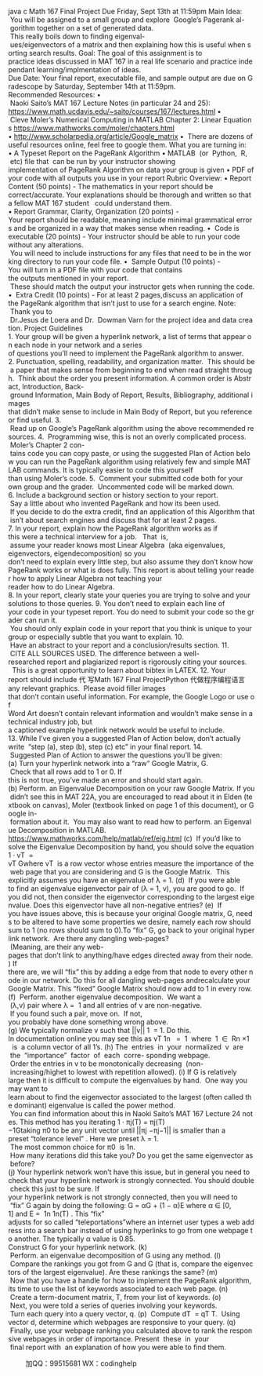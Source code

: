 java c
Math 167
Final Project
Due Friday, Sept 13th at 11:59pm
Main Idea:  You will be assigned to a small group and explore  Google’s Pagerank al- gorithm together on a set of generated data.  This really boils down to finding eigenval- ues/eigenvectors of a matrix and then explaining how this is useful when sorting search results.
Goal: The goal of this assignment is to practice ideas discussed in MAT 167 in a real life scenario and practice independant learning/implmentation of ideas.
Due Date: Your final report, executable file, and sample output are due on Gradescope by Saturday, September 14th at 11:59pm.
Recommended Resources:
•  Naoki Saito’s MAT 167 Lecture Notes (in particular 24 and 25):
https://www.math.ucdavis.edu/~saito/courses/167/lectures.html
•  Cleve Moler’s Numerical Computing in MATLAB Chapter 2: Linear Equations https://www.mathworks.com/moler/chapters.html
• http://www.scholarpedia.org/article/Google_matrix
•  There are dozens of useful resources online, feel free to google them.
What you are turning in:
• A Typeset Report on the PageRank Algorithm
• MATLAB  (or  Python,  R,  etc) file that  can be run by your instructor showing implementation of PageRank Algorithm on data your group is given
• PDF of your code with all outputs you use in your report
Rubric Overview:
• Report Content (50 points) - The mathematics in your report should be correct/accurate. Your explanations should be thorough and written so that a fellow MAT 167 student   could understand them.
• Report Grammar, Clarity, Organization (20 points) - Your report should be readable, meaning include minimal grammatical errors and be organized in a way that makes sense when reading.
•  Code is executable (20 points) - Your instructor should be able to run your code without any alterations.  You will need to include instructions for any files that need to be in the working directory to run your code file.
•  Sample Output (10 points) - You will turn in a PDF file with your code that contains the outputs mentioned in your report.  These should match the output your instructor gets when running the code.
•  Extra Credit (10 points) - For at least 2 pages,discuss an application of the PageRank algorithm that isn’t just to use for a search engine.
Note:  Thank you to  Dr.Jesus de Loera and Dr.  Dowman Varn for the project idea and data creation.
Project Guidelines
1. Your group will be given a hyperlink network, a list of terms that appear on each node in your network and a series of questions you’ll need to implement the PageRank algorithm to answer.
2. Punctuation, spelling, readability, and organization matter.  This should be a paper that makes sense from beginning to end when read straight through.  Think about the order you present information. A common order is Abstract, Introduction, Back- ground Information, Main Body of Report, Results, Bibliography, additional images that didn’t make sense to include in Main Body of Report, but you reference or find useful.
3.  Read up on Google’s PageRank algorithm using the above recommended resources.
4.  Programming wise, this is not an overly complicated process.  Moler’s Chapter 2 con- tains code you can copy paste, or using the suggested Plan of Action below you can run the PageRank algorithm using relatively few and simple MATLAB commands. It is typically easier to code this yourself than using Moler’s code.
5.  Comment your submitted code both for your own group and the grader.  Uncommented code will be marked down.
6. Include a background section or history section to your report.  Say a little about who invented PageRank and how its been used.  If you decide to do the extra credit, find an application of this Algorithm that isn’t about search engines and discuss that for at least 2 pages.
7. In your report, explain how the PageRank algorithm works as if this were a technical interview for a job.   That  is,  assume your reader knows most Linear Algebra  (aka eigenvalues, eigenvectors, eigendecomposition) so you don’t need to explain every little step, but also assume they don’t know how PageRank works or what is does fully. This report is about telling your reader how to apply Linear Algebra not teaching your reader how to do Linear Algebra.
8. In your report, clearly state your queries you are trying to solve and your solutions to those queries.
9. You don’t need to explain each line of your code in your typeset report. You do need to submit your code so the grader can run it.  You should only explain code in your report that you think is unique to your group or especially subtle that you want to explain.
10.  Have an abstract to your report and a conclusion/results section.
11.  CITE ALL SOURCES USED. The difference between a well-researched report and plagiarized report is rigorously citing your sources.   This is a great opportunity to learn about bibtex in LATEX.
12. Your report should include 代 写Math 167 Final ProjectPython
代做程序编程语言any relevant graphics.  Please avoid filler images that don’t contain useful information. For example, the Google Logo or use of Word Art doesn’t contain relevant information and wouldn’t make sense in a technical industry job, but a captioned example hyperlink network would be useful to include.
13. While I’ve given you a suggested Plan of Action below, don’t actually write  “step (a), step (b), step (c) etc” in your final report.
14.  Suggested Plan of Action to answer the questions you’ll be given:
(a) Turn your hyperlink network into a “raw” Google Matrix, G.  Check that all rows add to 1 or 0. If this is not true, you’ve made an error and should start again.
(b) Perform. an Eigenvalue Decomposition on your raw Google Matrix. If you didn’t see this in MAT 22A, you are encouraged to read about it in Elden (textbook on canvas), Moler (textbook linked on page 1 of this document), or Google in- formation about it.  You may also want to read how to perform. an Eigenvalue Decomposition in MATLAB.
https://www.mathworks.com/help/matlab/ref/eig.html
(c)  If you’d like to solve the Eigenvalue Decomposition by hand, you should solve the equation
1 · vT  = vT Gwhere vT  is a row vector whose entries measure the importance of the web page that you are considering and G is the Google Matrix.  This explicitly assumes you have an eigenvalue of λ = 1.
(d)  If you were able to find an eigenvalue eigenvector pair of (λ = 1, v), you are good to go.  If you did not, then consider the eigenvector corresponding to the largest eigenvalue. Does this eigenvector have all non-negative entries?
(e)  If you have issues above, this is because your original Google matrix, G, needs to be altered to have some properties we desire, namely each row should sum to 1 (no rows should sum to 0).To “fix” G, go back to your original hyperlink network.  Are there any dangling web-pages?  (Meaning, are their any web-pages that don’t link to anything/have edges directed away from their node.) If there are, we will “fix” this by adding a edge from that node to every other node in our network. Do this for all dangling web-pages andrecalculate your Google Matrix. This “fixed” Google Matrix should now add to 1 in every row.
(f)  Perform. another eigenvalue decomposition.  We want a  (λ,v) pair where λ =  1 and all entries of v are non-negative.  If you found such a pair, move on.  If not,
you probably have done something wrong above.
(g) We typically normalize v such that ||v|| 1  = 1. Do this.
In documentation online you may see this as vT 1n   =  1  where  1  ∈  Rn ×1   is  a column vector of all 1’s.
(h) The  entries  in  your  normalized  v  are  the  “importance”  factor  of  each  corre- sponding webpage.  Order the entries in v to be monotonically decreasing  (non- increasing/highet to lowest with repetition allowed).
(i) If G is relatively large then it is difficult to compute the eigenvalues by hand.  One way you may want to learn about to find the eigenvector associated to the largest (often called the dominant) eigenvalue is called the power method.  You can find information about this in Naoki Saito’s MAT 167 Lecture 24 notes.
This method has you iterating
1 · πj(T) = πj(T)−1Gtaking π0 to be any unit vector until ||πj −πj−1|| is smaller than a preset “tolerance level” . Here we preset λ = 1.  The most common choice for π0  is 1n.  How many iterations did this take you? Do you get the same eigenvector as before?
(j) Your hyperlink network won’t have this issue, but in general you need to check that your hyperlink network is strongly connected. You should double check this just to be sure.
If your hyperlink network is not strongly connected, then you will need to  “fix” G again by doing the following:
G = αG + (1 − α)E
where α ∈ [0, 1] and E =  1n 1n(T) . This “fix” adjusts for so called “teleportations”where an internet user types a web address into a search bar instead of using hyperlinks to go from one webpage to another. The typically α value is 0.85.
Construct G for your hyperlink network.
(k)  Perform. an eigenvalue decomposition of G using any method.
(l)  Compare the rankings you got from G and G (that is, compare the eigenvectors of the largest eigenvalue). Are these rankings the same?
(m)  Now that you have a handle for how to implement the PageRank algorithm, its time to use the list of keywords associated to each web page.
(n)  Create a term-document matrix, T, from your list of keywords.
(o)  Next, you were told a series of queries involving your keywords.  Turn each query into a query vector, q.
(p)  Compute dT  = qT T.  Using vector d, determine which webpages are responsive to your query.
(q)  Finally, use your webpage ranking you calculated above to rank the responsive webpages in order of importance. Present  these  in  your  final report with  an explanation of how you were able to find them.







         
加QQ：99515681  WX：codinghelp
